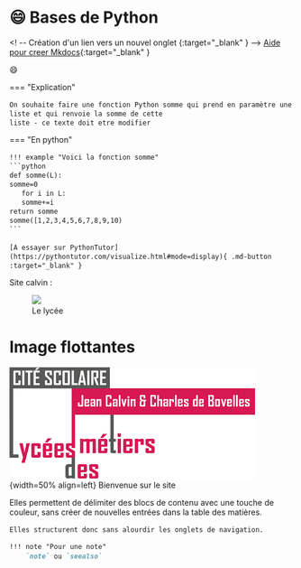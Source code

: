 # :smile: Bases de Python

<! -- Création d'un lien vers un nouvel onglet {:target="_blank" }  -->
[Aide pour creer Mkdocs](https://ens-fr.gitlab.io/mkdocs/){:target="_blank" }

:smile:

=== "Explication"

    On souhaite faire une fonction Python somme qui prend en paramètre une liste et qui renvoie la somme de cette 
    liste - ce texte doit etre modifier



=== "En python"

    !!! example "Voici la fonction somme"
    ```python
    def somme(L):
	somme=0
	   for i in L:
	   somme+=i	
	return somme
    somme([1,2,3,4,5,6,7,8,9,10)
    ```

    [A essayer sur PythonTutor](https://pythontutor.com/visualize.html#mode=display){ .md-button :target="_blank" }

Site calvin :
<figure>
<img src="../img/Logo_Calvin1.png" width="300">
<figcaption> Le lycée</figcaption>

</figure>

# Image flottantes
![Logo_Calvin1](img/Logo_Calvin1.png){width=50% align=left}
Bienvenue sur le site






Elles permettent de délimiter des blocs de contenu
     avec une touche de couleur, sans créer de nouvelles
     entrées dans la table des matières.

    Elles structurent donc sans alourdir les onglets de navigation.

```markdown
!!! note "Pour une note"
    `note` ou `seealso`
```
